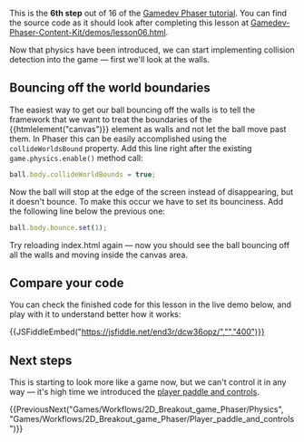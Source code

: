 
This is the **6th step** out of 16 of the [Gamedev Phaser tutorial](/en-US/docs/Games/Tutorials/2D_breakout_game_Phaser). You can find the source code as it should look after completing this lesson at [Gamedev-Phaser-Content-Kit/demos/lesson06.html](https://github.com/end3r/Gamedev-Phaser-Content-Kit/blob/gh-pages/demos/lesson06.html).

Now that physics have been introduced, we can start implementing collision detection into the game — first we'll look at the walls.

## Bouncing off the world boundaries

The easiest way to get our ball bouncing off the walls is to tell the framework that we want to treat the boundaries of the {{htmlelement("canvas")}} element as walls and not let the ball move past them. In Phaser this can be easily accomplished using the `collideWorldsBound` property. Add this line right after the existing `game.physics.enable()` method call:

```js
ball.body.collideWorldBounds = true;
```

Now the ball will stop at the edge of the screen instead of disappearing, but it doesn't bounce. To make this occur we have to set its bounciness. Add the following line below the previous one:

```js
ball.body.bounce.set(1);
```

Try reloading index.html again — now you should see the ball bouncing off all the walls and moving inside the canvas area.

## Compare your code

You can check the finished code for this lesson in the live demo below, and play with it to understand better how it works:

{{JSFiddleEmbed("https://jsfiddle.net/end3r/dcw36opz/","","400")}}

## Next steps

This is starting to look more like a game now, but we can't control it in any way — it's high time we introduced the [player paddle and controls](/en-US/docs/Games/Tutorials/2D_breakout_game_Phaser/Player_paddle_and_controls).

{{PreviousNext("Games/Workflows/2D_Breakout_game_Phaser/Physics", "Games/Workflows/2D_Breakout_game_Phaser/Player_paddle_and_controls")}}
